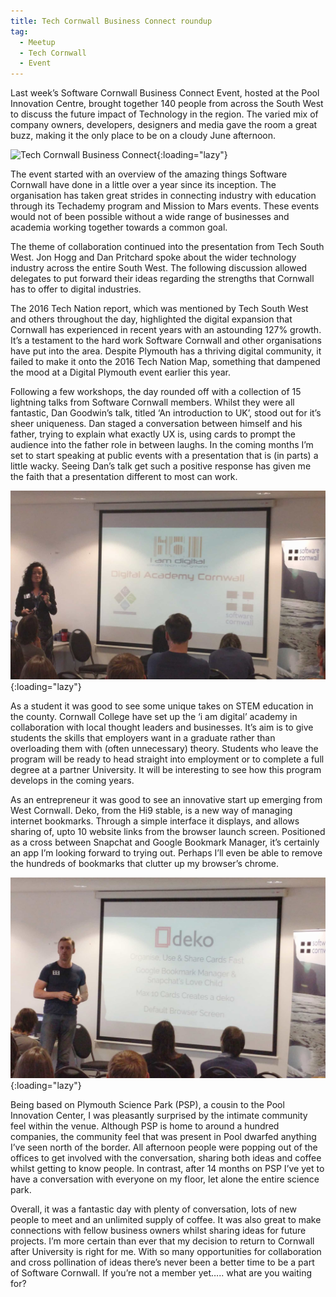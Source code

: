 ```yaml
---
title: Tech Cornwall Business Connect roundup
tag:
  - Meetup
  - Tech Cornwall
  - Event
---
```


Last week’s Software Cornwall Business Connect Event, hosted at the Pool Innovation Centre, brought together 140 people from across the South West to discuss the future impact of Technology in the region. The varied mix of company owners, developers, designers and media gave the room a great buzz, making it the only place to be on a cloudy June afternoon.

![Tech Cornwall Business Connect](/assets/images/import/2016/06/photo-1-1.jpg){:loading="lazy"}

The event started with an overview of the amazing things Software Cornwall have done in a little over a year since its inception. The organisation has taken great strides in connecting industry with education through its Techademy program and Mission to Mars events. These events would not of been possible without a wide range of businesses and academia working together towards a common goal.

The theme of collaboration continued into the presentation from Tech South West. Jon Hogg and Dan Pritchard spoke about the wider technology industry across the entire South West. The following discussion allowed delegates to put forward their ideas regarding the strengths that Cornwall has to offer to digital industries.

The 2016 Tech Nation report, which was mentioned by Tech South West and others throughout the day, highlighted the digital expansion that Cornwall has experienced in recent years with an astounding 127% growth. It’s a testament to the hard work Software Cornwall and other organisations have put into the area. Despite Plymouth has a thriving digital community, it failed to make it onto the 2016 Tech Nation Map, something that dampened the mood at a Digital Plymouth event earlier this year.

Following a few workshops, the day rounded off with a collection of 15 lightning talks from Software Cornwall members. Whilst they were all fantastic, Dan Goodwin’s talk, titled ‘An introduction to UK’, stood out for it’s sheer uniqueness. Dan staged a conversation between himself and his father, trying to explain what exactly UX is, using cards to prompt the audience into the father role in between laughs. In the coming months I’m set to start speaking at public events with a presentation that is (in parts) a little wacky. Seeing Dan’s talk get such a positive response has given me the faith that a presentation different to most can work.

![I am digital](/assets/images/import/2016/06/i-am-digital.jpg){:loading="lazy"}

As a student it was good to see some unique takes on STEM education in the county. Cornwall College have set up the ‘i am digital’ academy in collaboration with local thought leaders and businesses. It’s aim is to give students the skills that employers want in a graduate rather than overloading them with (often unnecessary) theory. Students who leave the program will be ready to head straight into employment or to complete a full degree at a partner University. It will be interesting to see how this program develops in the coming years.

As an entrepreneur it was good to see an innovative start up emerging from West Cornwall. Deko, from the Hi9 stable, is a new way of managing internet bookmarks. Through a simple interface it displays, and allows sharing of, upto 10 website links from the browser launch screen. Positioned as a cross between Snapchat and Google Bookmark Manager, it’s certainly an app I’m looking forward to trying out. Perhaps I’ll even be able to remove the hundreds of bookmarks that clutter up my browser’s chrome.

![Wo King Deko Hi9](/assets/images/import/2016/06/deko-wo-king.jpg){:loading="lazy"}

Being based on Plymouth Science Park (PSP), a cousin to the Pool Innovation Center, I was pleasantly surprised by the intimate community feel within the venue. Although PSP is home to around a hundred companies, the community feel that was present in Pool dwarfed anything I’ve seen north of the border. All afternoon people were popping out of the offices to get involved with the conversation, sharing both ideas and coffee whilst getting to know people. In contrast, after 14 months on PSP I’ve yet to have a conversation with everyone on my floor, let alone the entire science park.

Overall, it was a fantastic day with plenty of conversation, lots of new people to meet and an unlimited supply of coffee. It was also great to make connections with fellow business owners whilst sharing ideas for future projects. I’m more certain than ever that my decision to return to Cornwall after University is right for me. With so many opportunities for collaboration and cross pollination of ideas there’s never been a better time to be a part of Software Cornwall. If you’re not a member yet….. what are you waiting for?
